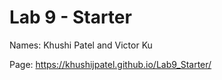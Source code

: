 # Lab 9 - Starter

Names: Khushi Patel and Victor Ku

Page: https://khushijpatel.github.io/Lab9_Starter/